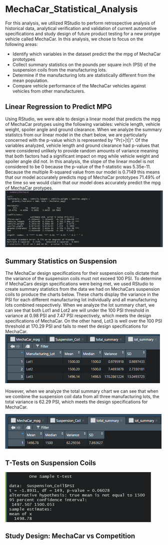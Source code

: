 # MechaCar_Statistical_Analysis

For this analysis, we utilized RStudio to perform retrospective analysis of historical data, analytical verification and validation of current automotive specifications and study design of future product testing for a new protype vehicle called MechaCar.  In this analysis, we chose to focus on the following areas:
- Identify which variables in the dataset predict the the mpg of MechaCar prototypes
- Collect summary statistics on the pounds per square inch (PSI) of the suspension coils from the manufacturing lots.
- Determine if the manufacturing lots are statistically different from the mean population.
- Compare vehicle performance of the MechaCar vehicles against vehicles from other manufacturers.
## Linear Regression to Predict MPG
Using RStudio, we were able to design a linear model that predicts the mpg of MechaCar protypes using the following variables: vehicle length, vehicle weight, spoiler angle and ground clearance.  When we analyze the summary statistcs from our linear model in the chart below, we are particularly concerned with the p-value which is represented by "Pr(>|t|)".  Of the variables analyzed, vehicle length and ground clearance had p-values that were considered unlikely to provide random amounts of variance meaning that both factors had a significant impact on mpg while vehicle weight and spoiler angle did not.  In this analysis, the slope of the linear model is not considered to be 0 because the p-value of the f-statistic was 5.35e-11.  Because the multiple R-squared value from our model is 0.7149 this means that our model accurately predicts mpg of MechaCar prototypes 71.49% of the time so we would claim that our model does accurately predict the mpg of MechaCar protypes.
![Summary Linear Model](/Summary_MechaLm.PNG)


## Summary Statistics on Suspension
The MechaCar design specifications for their suspension coils dictate that the variance of the suspension coils must not exceed 100 PSI.  To determine if MechaCars design specifications were being met, we used RStudio to create summary statistics from the data we had on MechaCars suspension coils to produce the charts below.  These charts display the variance in the PSI for each different manufacturing lot individually and all manufacturing lots combined respectively.  When we analyze the lot summary chart, we can see that both Lot1 and Lot2 are will under the 100 PSI threshold in variance at 0.98 PSI and 7.47 PSI respectively, which meets the design specifications of MechaCar.  On the other hand, Lot3 is well over the 100 PSI threshold at 170.29 PSI and fails to meet the design specifications for MechaCar.  
![Lot Summary](/lot_summary.PNG)

However, when we analyze the total summary chart we can see that when we combine the suspension coil data from all three manufacturing lots, the total variance is 62.29 PSI, which meets the design specifications for MechaCar.

![Total Summary](/total_summary.PNG)


## T-Tests on Suspension Coils
![t-test suspension](/t_test.PNG)

## Study Design: MechaCar vs Competition